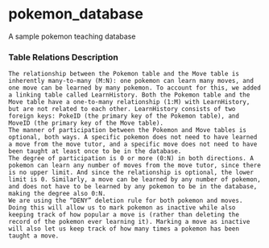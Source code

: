 # pokemon_database
A sample pokemon teaching database

### Table Relations Description
    The relationship between the Pokemon table and the Move table is inherently many-to-many (M:N): one pokemon can learn many moves, and one move can be learned by many pokemon. To account for this, we added a linking table called LearnHistory. Both the Pokemon table and the Move table have a one-to-many relationship (1:M) with LearnHistory, but are not related to each other. LearnHistory consists of two foreign keys: PokeID (the primary key of the Pokemon table), and MoveID (the primary key of the Move table).
    The manner of participation between the Pokemon and Move tables is optional, both ways. A specific pokemon does not need to have learned a move from the move tutor, and a specific move does not need to have been taught at least once to be in the database.
    The degree of participation is 0 or more (0:N) in both directions. A pokemon can learn any number of moves from the move tutor, since there is no upper limit. And since the relationship is optional, the lower limit is 0. Similarly, a move can be learned by any number of pokemon, and does not have to be learned by any pokemon to be in the database, making the degree also 0:N.
    We are using the “DENY” deletion rule for both pokemon and moves. Doing this will allow us to mark pokemon as inactive while also keeping track of how popular a move is (rather than deleting the record of the pokemon ever learning it). Marking a move as inactive will also let us keep track of how many times a pokemon has been taught a move.
